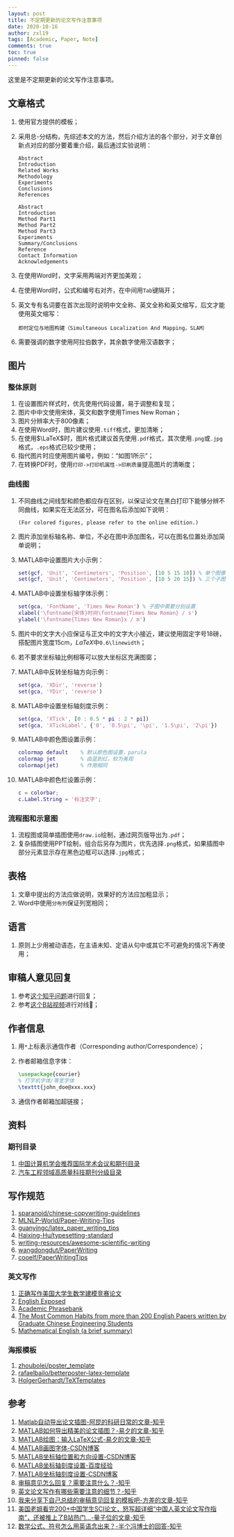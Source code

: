 ```yaml
---
layout: post
title: 不定期更新的论文写作注意事项
date: 2020-10-16
author: zxl19
tags: [Academic, Paper, Note]
comments: true
toc: true
pinned: false
---
```


这里是不定期更新的论文写作注意事项。

<!-- more -->

## 文章格式

1. 使用官方提供的模板；
2. 采用总-分结构，先综述本文的方法，然后介绍方法的各个部分，对于文章创新点对应的部分要着重介绍，最后通过实验说明：

    ```text
    Abstract
    Introduction
    Related Works
    Methodology
    Experiments
    Conclusions
    References
    ```

    ```text
    Abstract
    Introduction
    Method Part1
    Method Part2
    Method Part3
    Experiments
    Summary/Conclusions
    Reference
    Contact Information
    Acknowledgements
    ```

3. 在使用Word时，文字采用两端对齐更加美观；
4. 在使用Word时，公式和编号右对齐，在中间用`Tab`键隔开；
5. 英文专有名词要在首次出现时说明中文全称、英文全称和英文缩写，后文才能使用英文缩写：

    ```text
    即时定位与地图构建（Simultaneous Localization And Mapping，SLAM）
    ```

6. 需要强调的数字使用阿拉伯数字，其余数字使用汉语数字；

## 图片

### 整体原则

1. 在设置图片样式时，优先使用代码设置，易于调整和复现；
2. 图片中中文使用宋体，英文和数字使用Times New Roman；
3. 图片分辨率大于800像素；
4. 在使用Word时，图片建议使用`.tiff`格式，更加清晰；
5. 在使用$\LaTeX$时，图片格式建议首先使用`.pdf`格式，其次使用`.png`或`.jpg`格式，`.eps`格式已较少使用；
6. 指代图片时应使用图片编号，例如：“如图1所示”；
7. 在转换PDF时，使用`打印->打印机属性->印刷质量`提高图片的清晰度；

### 曲线图

1. 不同曲线之间线型和颜色都应存在区别，以保证论文在黑白打印下能够分辨不同曲线，如果实在无法区分，可在图名后添加如下说明：

    ```text
    (For colored figures, please refer to the online edition.)
    ```

2. 图片添加坐标轴名称、单位，不必在图中添加图名，可以在图名位置处添加简单说明；
3. MATLAB中设置图片大小示例：

    ```matlab
    set(gcf, 'Unit', 'Centimeters', 'Position', [10 5 15 10]) % 单个图像
    set(gcf, 'Unit', 'Centimeters', 'Position', [10 5 20 15]) % 三个子图
    ```

4. MATLAB中设置坐标轴字体示例：

    ```matlab
    set(gca, 'FontName', 'Times New Roman') % 子图中需要分别设置
    xlabel('\fontname{宋体}时间\fontname{Times New Roman} / s')
    ylabel('\fontname{Times New Roman}x / m')
    ```

5. 图片中的文字大小应保证与正文中的文字大小接近，建议使用固定字号18磅，搭配图片宽度15cm，$LaTeX$中`0.6\linewidth`；
6. 若不要求坐标轴比例相等可以放大坐标区充满图窗；
7. MATLAB中反转坐标轴方向示例：

    ```matlab
    set(gca, 'XDir', 'reverse')
    set(gca, 'YDir', 'reverse')
    ```

8. MATLAB中设置坐标轴刻度示例：

    ```matlab
    set(gca, 'XTick', [0 : 0.5 * pi : 2 * pi])
    set(gca, 'XTickLabel', {'0', '0.5\pi', '\pi', '1.5\pi', '2\pi'})
    ```

9. MATLAB中颜色图设置示例：

    ```matlab
    colormap default    % 默认颜色图设置，parula
    colormap jet        % 由蓝到红，较为美观
    colormap(jet)       % 作用相同
    ```

10. MATLAB中颜色栏设置示例：

    ```matlab
    c = colorbar;
    c.Label.String = '标注文字';
    ```

### 流程图和示意图

1. 流程图或简单插图使用`draw.io`绘制，通过网页版导出为`.pdf`；
2. 复杂插图使用PPT绘制，组合后另存为图片，优先选择`.png`格式，如果插图中部分元素显示存在黑色边框可以选择`.jpg`格式；

## 表格

1. 文章中提出的方法应做说明，效果好的方法应加粗显示；
2. Word中使用`分布列`保证列宽相同；

## 语言

1. 原则上少用被动语态，在主语未知、定语从句中或其它不可避免的情况下再使用；

## 审稿人意见回复

1. 参考[这个知乎问题](https://www.zhihu.com/question/370758333)进行回复；
2. 参考[这个B站视频](https://www.bilibili.com/video/BV1ix411o7qq)进行对线:dog:；

## 作者信息

1. 用`*`上标表示通信作者（Corresponding author/Correspondence）；
2. 作者邮箱信息字体：

    ```latex
    \usepackage{courier}
    % 打字机字体/等宽字体
    \texttt{john_doe@xxx.xxx}
    ```

3. 通信作者邮箱加超链接；

## 资料

### 期刊目录

1. [中国计算机学会推荐国际学术会议和期刊目录](https://www.ccf.org.cn/c/2019-04-25/663625.shtml)
2. [汽车工程领域高质量科技期刊分级目录](http://m.sae-china.org/a4040.html)

## 写作规范

1. [sparanoid/chinese-copywriting-guidelines](https://github.com/sparanoid/chinese-copywriting-guidelines)
2. [MLNLP-World/Paper-Writing-Tips](https://github.com/MLNLP-World/Paper-Writing-Tips)
3. [guanyingc/latex_paper_writing_tips](https://github.com/guanyingc/latex_paper_writing_tips)
4. [Haixing-Hu/typesetting-standard](https://github.com/Haixing-Hu/typesetting-standard)
5. [writing-resources/awesome-scientific-writing](https://github.com/writing-resources/awesome-scientific-writing)
6. [wangdongdut/PaperWriting](https://github.com/wangdongdut/PaperWriting)
7. [cooelf/PaperWritingTips](https://github.com/cooelf/PaperWritingTips)

### 英文写作

1. [正确写作美国大学生数学建模竞赛论文](https://github.com/RobbyDeng/MCM2019)
2. [English Exposed](https://hkupress.hku.hk/pro/con/1612.pdf)
3. [Academic Phrasebank](https://www.phrasebank.manchester.ac.uk/)
4. [The Most Common Habits from more than 200 English Papers written by Graduate Chinese Engineering Students](https://www.chrisyttang.org/assets/misc/The%20Most%20Common%20Habits%20from%20more%20than%20200%20English%20Papers%20written.pdf)
5. [Mathematical English (a brief summary)](https://webusers.imj-prg.fr/~jan.nekovar/co/en/en.pdf)

### 海报模板

1. [zhoubolei/poster_template](https://github.com/zhoubolei/poster_template)
2. [rafaelbailo/betterposter-latex-template](https://github.com/rafaelbailo/betterposter-latex-template)
3. [HolgerGerhardt/TeXTemplates](https://github.com/HolgerGerhardt/TeXTemplates)

## 参考

1. [Matlab自动导出论文插图-阿昆的科研日常的文章-知乎](https://zhuanlan.zhihu.com/p/82772502)
2. [MATLAB如何导出精美的论文插图？-易夕的文章-知乎](https://zhuanlan.zhihu.com/p/65116358)
3. [MATLAB绘图：输入LaTeX公式-易夕的文章-知乎](https://zhuanlan.zhihu.com/p/148709763)
4. [MATLAB画图字体-CSDN博客](https://blog.csdn.net/weixin_44891861/article/details/117032147)
5. [MATLAB坐标轴位置和方向设置-CSDN博客](https://blog.csdn.net/yuejisuo1948/article/details/80801506)
6. [MATLAB坐标轴刻度设置-百度经验](https://jingyan.baidu.com/article/c1a3101e044849de646deb43.html)
7. [MATLAB坐标轴刻度设置-CSDN博客](https://blog.csdn.net/yq_forever/article/details/86594602)
8. [审稿意见怎么回复？需要注意什么？-知乎](https://www.zhihu.com/question/370758333)
9. [英文论文写作有哪些需要注意的细节？-知乎](https://www.zhihu.com/question/46825717)
10. [我来分享下自己总结的审稿意见回复的模板吧-方差的文章-知乎](https://zhuanlan.zhihu.com/p/346911007)
11. [美国老姐看完200+中国学生SCI论文，怒写超详细“中国人英文论文写作指南”，还被推上了B站热门…-量子位的文章-知乎](https://zhuanlan.zhihu.com/p/512095069)
12. [数学公式、符号怎么用英语念出来？-半个冯博士的回答-知乎](https://www.zhihu.com/question/52818597/answer/2053270796)
